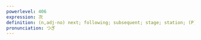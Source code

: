 ```yaml
---
powerlevel: 406
expression: 次
definition: (n,adj-no) next; following; subsequent; stage; station; (P)
pronunciation: つぎ
---
```

